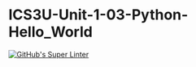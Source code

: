 # ICS3U-Unit-1-03-Python-Hello_World

[![GitHub's Super Linter](https://github.com/liam-fletcher1/ICS3U-Unit-1-03-Python-Hello_World//workflows/GitHub's%20Super%20Linter/badge.svg)](https://github.com/liam-fletcher1/ICS3U-Unit-1-03-Python-Hello_World//actions)
